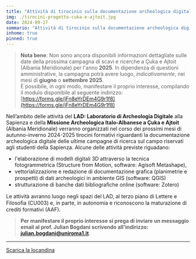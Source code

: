 ```yaml
---
title: "Attività di tirocinio sulla documentazione archeologica digitale della Missione Archeologica della Sapienza in Albania"
img: ./tirocini-progetto-cuka-e-ajtoit.jpg
date: 2024-09-27
sommario: "Attività di tirocinio sulla documentazione archeologica digitale della Missione Archeologica della Sapienza in Albania"
inhome: true
pinned: true
---
```


> **Nota bene**: Non sono ancora disponibili informazioni dettagliate sulle date della prossima campagna di scavi e ricerche a Çuka e Ajtoit (Albania Meridionale) per l'anno **2025**. In dipendenza di questioni amministrative, la campagna potrà avere luogo, _indicativamente_, nei mesi di **giugno** o **settembre 2025**.  
> È possibile, in ogni modo, manifestare il proprio interesse, compilando il modulo disponibile al seguente indirizzo: [https://forms.gle/jFn8eYrDEm4G9r1f8](https://forms.gle/jFn8eYrDEm4G9r1f8)

Nell’ambito delle attività del **LAD: Laboratorio di Archeologia Digitale** alla Sapienza e della **Missione Archeologica Italo-Albanese a Çuka e Ajtoit** (Albania Meridionale) verranno organizzati nel corso dei prossimi mesi di autunno-inverno 2024-2025 tirocini formativi riguardanti la documentazione archeologica digitale delle ultime campagne di ricerca sul campo riservati agli studenti della Sapienza. Alcune delle attività previste riguadano:
- l'elaborazione di modelli digitali 3D attraverso la tecnica fotogrammetrica (Structure from Motion, software: Agisoft Metashape), 	
- vettorializzazione e redazione di documentazione graﬁca (planimetrie e prospetti) di dati archeologici in ambiente GIS (software: QGIS)
- strutturazione di banche dati bibliograﬁche online (software: Zotero)

Le attività avranno luogo negli spazi del LAD, al terzo piano di Lettere e Filosoﬁa (CU003) e, in parte, in autonomia e riconoscono la maturazione di crediti formativi (AAF).

> **Per manifestare il proprio interesse si prega di inviare un messaggio email al prof. Julian Bogdani scrivendo all'indirizzo:  [julian.bogdani@uniroma1.it](mailto:julian.bogdani@uniroma1.it)**. 

---
[Scarica la locandina](./tirocini-progetto-cuka-e-ajtoit.pdf)
